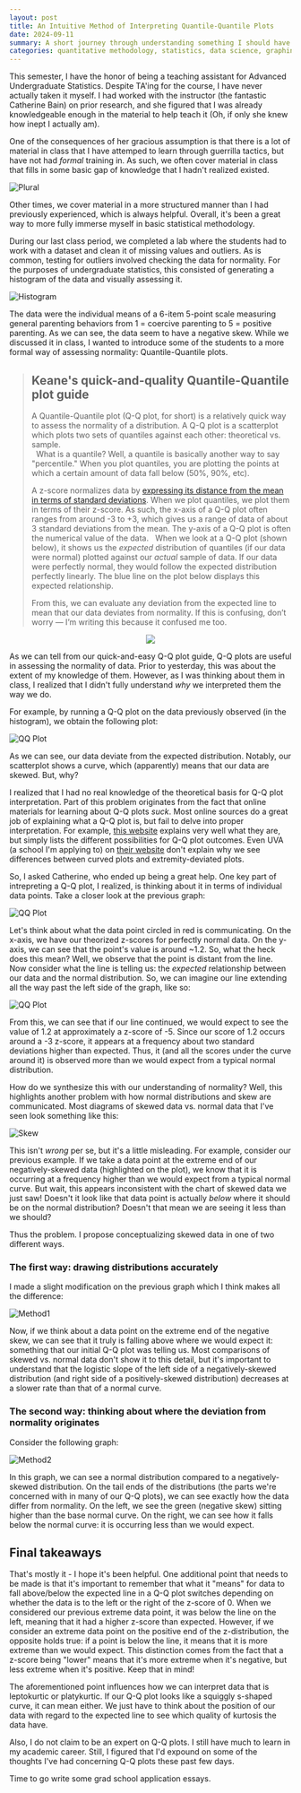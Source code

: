 ```yaml
---
layout: post
title: An Intuitive Method of Interpreting Quantile-Quantile Plots
date: 2024-09-11
summary: A short journey through understanding something I should have understood a while ago.
categories: quantitative methodology, statistics, data science, graphing
---
```


This semester, I have the honor of being a teaching assistant for Advanced Undergraduate Statistics. Despite TA'ing for the course, I have never actually taken it myself. I had worked with the instructor (the fantastic Catherine Bain) on prior research, and she figured that I was already knowledgeable enough in the material to help teach it (Oh, if only she knew how inept I actually am). 

One of the consequences of her gracious assumption is that there is a lot of material in class that I have attemped to learn through guerrilla tactics, but have not had *formal* training in. As such, we often cover material in class that fills in some basic gap of knowledge that I hadn't realized existed. 

![Plural](/images/posts/qq-plots/plural.png "An example")

Other times, we cover material in a more structured manner than I had previously experienced, which is always helpful. Overall, it's been a great way to more fully immerse myself in basic statistical methodology. 

During our last class period, we completed a lab where the students had to work with a dataset and clean it of missing values and outliers. As is common, testing for outliers involved checking the data for normality. For the purposes of undergraduate statistics, this consisted of generating a histogram of the data and visually assessing it.

![Histogram](/images/posts/qq-plots/histogram.png "Looking good, R.")

The data were the individual means of a 6-item 5-point scale measuring general parenting behaviors from 1 = coercive parenting to 5 = positive parenting. As we can see, the data seem to have a negative skew. While we discussed it in class, I wanted to introduce some of the students to a more formal way of assessing normality: Quantile-Quantile plots.

> ## Keane's quick-and-quality Quantile-Quantile plot guide
> A Quantile-Quantile plot (Q-Q plot, for short) is a relatively quick way to assess the normality of a distribution. A Q-Q plot is a scatterplot which plots two sets of quantiles against each other: theoretical vs. sample.  
> &nbsp;
> What is a quantile? Well, a quantile is basically another way to say "percentile." When you plot quantiles, you are plotting the points at which a certain amount of data fall below (50%, 90%, etc).  
> 
> A z-score normalizes data by [expressing its distance from the mean in terms of standard deviations](https://www.statisticshowto.com/probability-and-statistics/z-score/). 
> When we plot quantiles, we plot them in terms of their z-score. As such, the x-axis of a Q-Q plot often ranges from around -3 to +3, which gives us a range of data of about 3 standard deviations from the mean. 
> The y-axis of a Q-Q plot is often the numerical value of the data. 
> &nbsp;
> When we look at a Q-Q plot (shown below), it shows us the *expected* distribution of quantiles (if our data were normal) plotted against our *actual* sample of data. If our data were perfectly normal, they would follow the expected distribution perfectly linearly. The blue line on the plot below displays this expected relationship. 
> 
> From this, we can evaluate any deviation from the expected line to mean that our data deviates from normality. 
> If this is confusing, don’t worry — I’m writing this because it confused me too.


<p align="center">
  <img src="/images/posts/qq-plots/exampleqq.png" />
</p>

As we can tell from our quick-and-easy Q-Q plot guide, Q-Q plots are useful in assessing the normality of data. Prior to yesterday, this was about the extent of my knowledge of them. However, as I was thinking about them in class, I realized that I didn't fully understand *why* we interpreted them the way we do.

For example, by running a Q-Q plot on the data previously observed (in the histogram), we obtain the following plot:

![QQ Plot](/images/posts/qq-plots/qqplot.png "curvy curvy")

As we can see, our data deviate from the expected distribution. Notably, our scatterplot shows a curve, which (apparently) means that our data are skewed. But, why?

I realized that I had no real knowledge of the theoretical basis for Q-Q plot interpretation. Part of this problem originates from the fact that online materials for learning about Q-Q plots *suck*. Most online sources do a great job of explaining what a Q-Q plot is, but fail to delve into proper interpretation. For example, [this website](https://www.learningtree.com/blog/interpret-q-q-plot/) explains very well what they are, but simply lists the different possibilities for Q-Q plot outcomes. Even UVA (a school I'm applying to) on [their website](https://library.virginia.edu/data/articles/understanding-q-q-plots) don't explain why we see differences between curved plots and extremity-deviated plots. 

So, I asked Catherine, who ended up being a great help. One key part of intrepreting a Q-Q plot, I realized, is thinking about it in terms of individual data points. Take a closer look at the previous graph:

![QQ Plot](/images/posts/qq-plots/qqhighlighted.png "this color scheme brought to you by Christmas")

Let's think about what the data point circled in red is communicating. On the x-axis, we have our theorized z-scores for perfectly normal data. On the y-axis, we can see that the point's value is around ~1.2. So, what the heck does this mean? Well, we observe that the point is distant from the line. Now consider what the line is telling us: the *expected* relationship between our data and the normal distribution. So, we can imagine our line extending all the way past the left side of the graph, like so:

![QQ Plot](/images/posts/qq-plots/qqextended.png "Not to scale")

From this, we can see that if our line continued, we would expect to see the value of 1.2 at approximately a z-score of -5. Since our score of 1.2 occurs around a -3 z-score, it appears at a frequency about two standard deviations higher than expected. Thus, it (and all the scores under the curve around it) is observed more than we would expect from a typical normal distribution.

How do we synthesize this with our understanding of normality? Well, this highlights another problem with how normal distributions and skew are communicated. Most diagrams of skewed data vs. normal data that I've seen look something like this:

![Skew](/images/posts/qq-plots/skew.png "I'm getting tired of MS paint")

This isn't *wrong* per se, but it's a little misleading. For example, consider our previous example. If we take a data point at the extreme end of our negatively-skewed data (highlighted on the plot), we know that it is occurring at a frequency higher than we would expect from a typical normal curve. But wait, this appears inconsistent with the chart of skewed data we just saw! Doesn't it look like that data point is actually *below* where it should be on the normal distribution? Doesn't that mean we are seeing it less than we should?

Thus the problem. I propose conceptualizing skewed data in one of two different ways. 

### The first way: drawing distributions accurately

I made a slight modification on the previous graph which I think makes all the difference:

![Method1](/images/posts/qq-plots/method1.png "Showing off MS paint's curvilinear function")

Now, if we think about a data point on the extreme end of the negative skew, we can see that it truly is falling above where we would expect it: something that our initial Q-Q plot was telling us. Most comparisons of skewed vs. normal data don't show it to this detail, but it's important to understand that the logistic slope of the left side of a negatively-skewed distribution (and right side of a positively-skewed distribution) decreases at a slower rate than that of a normal curve. 

### The second way: thinking about where the deviation from normality originates

Consider the following graph:

![Method2](/images/posts/qq-plots/compare.png)

In this graph, we can see a normal distribution compared to a negatively-skewed distribution. On the tail ends of the distributions (the parts we're concerned with in many of our Q-Q plots), we can see exactly how the data differ from normality. On the left, we see the green (negative skew) sitting higher than the base normal curve. On the right, we can see how it falls below the normal curve: it is occurring less than we would expect.

## Final takeaways

That's mostly it - I hope it's been helpful. One additional point that needs to be made is that it's important to remember that what it "means" for data to fall above/below the expected line in a Q-Q plot switches depending on whether the data is to the left or the right of the z-score of 0. When we considered our previous extreme data point, it was below the line on the left, meaning that it had a higher z-score than expected. However, if we consider an extreme data point on the positive end of the z-distribution, the opposite holds true: if a point is below the line, it means that it is more extreme than we would expect. This distinction comes from the fact that a z-score being "lower" means that it's more extreme when it's negative, but less extreme when it's positive. Keep that in mind!

The aforementioned point influences how we can interpret data that is leptokurtic or platykurtic. If our Q-Q plot looks like a squiggly s-shaped curve, it can mean either. We just have to think about the position of our data with regard to the expected line to see which quality of kurtosis the data have.

Also, I do not claim to be an expert on Q-Q plots. I still have much to learn in my academic career. Still, I figured that I'd expound on some of the thoughts I've had concerning Q-Q plots these past few days. 

Time to go write some grad school application essays.